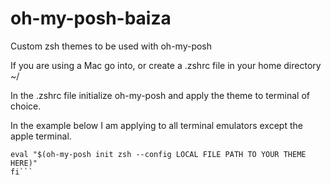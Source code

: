 # oh-my-posh-baiza
Custom zsh themes to be used with oh-my-posh

If you are using a Mac go into, or create a .zshrc file in your home directory ~/

In the .zshrc file initialize oh-my-posh and apply the theme to terminal of choice. 

In the example below I am applying to all terminal emulators except the apple terminal.

```if [ "$TERM_PROGRAM" != "Apple_Terminal" ]; then
eval "$(oh-my-posh init zsh --config LOCAL FILE PATH TO YOUR THEME HERE)"
fi```

